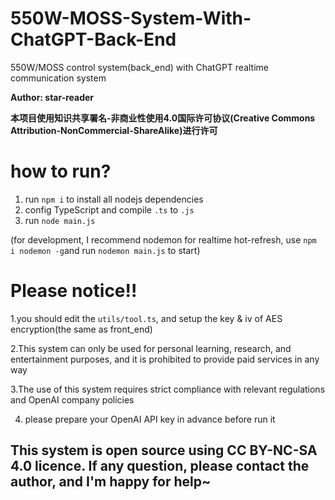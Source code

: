# 550W-MOSS-System-With-ChatGPT-Back-End
550W/MOSS control system(back_end) with ChatGPT realtime communication system

<b>Author: star-reader</b>

<b>本项目使用知识共享署名-非商业性使用4.0国际许可协议(Creative Commons Attribution-NonCommercial-ShareAlike)进行许可</b>

# how to run?

1. run ```npm i``` to install all nodejs dependencies
2. config TypeScript and compile ```.ts``` to ```.js```
3. run ```node main.js```

(for development, I recommend nodemon for realtime hot-refresh, use ```npm i nodemon -g```and run ```nodemon main.js``` to start)

# Please notice!!
1.you should edit the ```utils/tool.ts```, and setup the key & iv of AES encryption(the same as front_end)

2.This system can only be used for personal learning, research, and entertainment purposes, and it is prohibited to provide paid services in any way

3.The use of this system requires strict compliance with relevant regulations and OpenAI company policies

4. please prepare your OpenAI API key in advance before run it

## This system is open source using CC BY-NC-SA 4.0 licence. If any question, please contact the author, and I'm happy for help~
